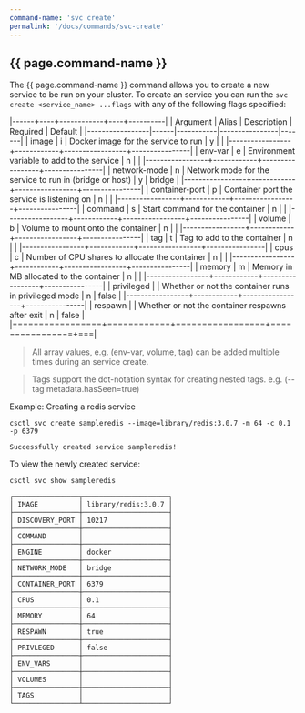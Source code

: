 ```yaml
---
command-name: 'svc create'
permalink: '/docs/commands/svc-create'
---
```


<h2> {{ page.command-name }} </h2>

The {{ page.command-name }} command allows you to create a new service to be run on your cluster.
To create an service you can run the `svc create <service_name> ...flags` with any of the following flags
specified:

|------+----+------------+----+----------|
| Argument | Alias | Description | Required | Default |
|-----------------|------|-----------|----------------|-------|
| image | i | Docker image for the service to run | y | |
|-----------------+------------+-----------------+----------------|
| env-var | e | Environment variable to add to the service | n | |
|-----------------+------------+-----------------+----------------|
| network-mode | n | Network mode for the service to run in (bridge or host) | y | bridge |
|-----------------+------------+-----------------+----------------|
| container-port | p | Container port the service is listening on | n | |
|-----------------+------------+-----------------+----------------|
| command | s | Start command for the container | n | |
|-----------------+------------+-----------------+----------------|
| volume | b | Volume to mount onto the container | n | |
|-----------------+------------+-----------------+----------------|
| tag | t | Tag to add to the container | n | |
|-----------------+------------+-----------------+----------------|
| cpus | c | Number of CPU shares to allocate the container | n | |
|-----------------+------------+-----------------+----------------|
| memory | m | Memory in MB allocated to the container | n | |
|-----------------+------------+-----------------+----------------|
| privileged | | Whether or not the container runs in privileged mode | n | false |
|-----------------+------------+-----------------+----------------|
| respawn | | Whether or not the container respawns after exit | n | false |
|=================+============+=================+================+===|

> All array values, e.g. (env-var, volume, tag) can be added multiple times during an service create.

> Tags support the dot-notation syntax for creating nested tags. e.g. (--tag metadata.hasSeen=true)

Example: Creating a redis service

~~~
csctl svc create sampleredis --image=library/redis:3.0.7 -m 64 -c 0.1 -p 6379

Successfully created service sampleredis!
~~~

To view the newly created service:

~~~
csctl svc show sampleredis

┌────────────────┬─────────────────────┐
│ IMAGE          │ library/redis:3.0.7 │
├────────────────┼─────────────────────┤
│ DISCOVERY_PORT │ 10217               │
├────────────────┼─────────────────────┤
│ COMMAND        │                     │
├────────────────┼─────────────────────┤
│ ENGINE         │ docker              │
├────────────────┼─────────────────────┤
│ NETWORK_MODE   │ bridge              │
├────────────────┼─────────────────────┤
│ CONTAINER_PORT │ 6379                │
├────────────────┼─────────────────────┤
│ CPUS           │ 0.1                 │
├────────────────┼─────────────────────┤
│ MEMORY         │ 64                  │
├────────────────┼─────────────────────┤
│ RESPAWN        │ true                │
├────────────────┼─────────────────────┤
│ PRIVLEGED      │ false               │
├────────────────┼─────────────────────┤
│ ENV_VARS       │                     │
├────────────────┼─────────────────────┤
│ VOLUMES        │                     │
├────────────────┼─────────────────────┤
│ TAGS           │                     │
└────────────────┴─────────────────────┘
~~~
